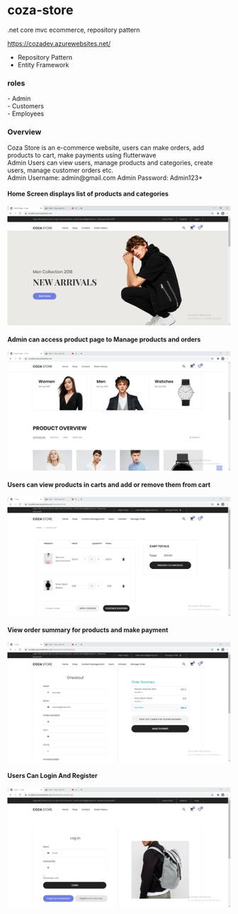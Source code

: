 # coza-store
.net core mvc ecommerce, repository pattern

<a href="https://cozadev.azurewebsites.net/">https://cozadev.azurewebsites.net/</a>
- Repository Pattern
- Entity Framework

<h3> roles </h3>
- Admin <br>
- Customers <br>
- Employees

<h3>Overview</h3>
Coza Store is an e-commerce website, users can make orders, add products to cart, make payments using flutterwave<br>
Admin Users can view users, manage products and categories, create users, manage customer orders etc.<br>
Admin Username: admin@gmail.com
Admin Password: Admin123*

<h4>Home Screen displays list of products and categories </h4>
<img src="https://github.com/abdul-matin0/coza-store/blob/main/screenshot/home%20page.PNG">
<h4>Admin can access product page to Manage products and orders</h4>
<img src="https://github.com/abdul-matin0/coza-store/blob/main/screenshot/categories-and-products.PNG">
<h4>Users can view products in carts and add or remove them from cart </h4>
<img src="https://github.com/abdul-matin0/coza-store/blob/main/screenshot/cart.PNG">
<h4>View order summary for products and make payment </h4>
<img src="https://github.com/abdul-matin0/coza-store/blob/main/screenshot/payment-checkout.PNG">
<h4>Users Can Login And Register </h4>
<img src="https://github.com/abdul-matin0/coza-store/blob/main/screenshot/login.PNG">








